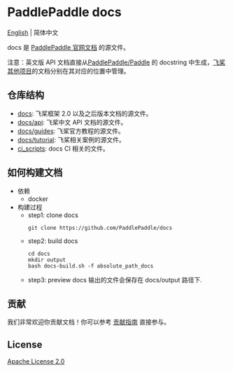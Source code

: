 # PaddlePaddle docs

[English](./README.md) | 简体中文

docs 是 [PaddlePaddle 官网文档](https://www.paddlepaddle.org.cn/documentation/docs/zh/guides/index_cn.html) 的源文件。

注意：英文版 API 文档直接从[PaddlePaddle/Paddle](https://github.com/PaddlePaddle/Paddle) 的 docstring 中生成，[飞桨其他项目](https://www.paddlepaddle.org.cn/overview)的文档分别在其对应的位置中管理。

## 仓库结构

- [docs](docs): 飞桨框架 2.0 以及之后版本文档的源文件。
- [docs/api](docs/api): 飞桨中文 API 文档的源文件。
- [docs/guides](docs/guides): 飞桨官方教程的源文件。
- [docs/tutorial](docs/tutorial): 飞桨相关案例的源文件。
- [ci_scripts](ci_scripts): docs CI 相关的文件。

## 如何构建文档

- 依赖
  - docker
- 构建过程
  - step1: clone docs
    ```
    git clone https://github.com/PaddlePaddle/docs
    ```
  - step2: build docs
    ```
    cd docs
    mkdir output
    bash docs-build.sh -f absolute_path_docs
    ```
  - step3: preview docs
  输出的文件会保存在 docs/output 路径下.

## 贡献

我们非常欢迎你贡献文档！你可以参考 [贡献指南](CONTRIBUTING_cn.md) 直接参与。

## License

[Apache License 2.0](LICENSE)
